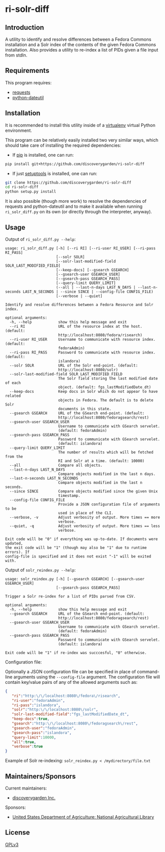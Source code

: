 # ri-solr-diff

## Introduction

A utility to identify and resolve differences between a Fedora Commons installation and a Solr index of the contents of the given Fedora Commons installation. Also provides a utility to re-index a list of PIDs given a file input from stdIn.

## Requirements

This program requires:

* [requests](http://docs.python-requests.org/)
* [python-dateutil](http://labix.org/python-dateutil)

## Installation

It is recommended to install this utility inside of a [virtualenv](http://virtualenv.readthedocs.org/en/latest/) virtual Python environment.

This program can be relatively easily installed two very similar ways, which should take care of installing the required dependencies:
* If [pip](https://pypi.python.org/pypi/pip) is installed, one can run:
```bash
pip install git+https://github.com/discoverygarden/ri-solr-diff
```
* If just [setuptools](https://pypi.python.org/pypi/setuptools) is installed, one can run:
```bash
git clone https://github.com/discoverygarden/ri-solr-diff
cd ri-solr-diff
python setup.py install
```

It is also possible (though more work) to resolve the dependencies of requests and python-dateutil and to make it available when running `ri_solr_diff.py` on its own (or directly through the interpreter, anyway).

## Usage

Output of `ri_solr_diff.py --help`:
```
usage: ri_solr_diff.py [-h] [--ri RI] [--ri-user RI_USER] [--ri-pass RI_PASS]
                       [--solr SOLR]
                       [--solr-last-modified-field SOLR_LAST_MODIFIED_FIELD]
                       [--keep-docs] [--gsearch GSEARCH]
                       [--gsearch-user GSEARCH_USER]
                       [--gsearch-pass GSEARCH_PASS]
                       [--query-limit QUERY_LIMIT]
                       (--all | --last-n-days LAST_N_DAYS | --last-n-seconds LAST_N_SECONDS | --since SINCE | --config-file CONFIG_FILE)
                       [--verbose | --quiet]

Identify and resolve differences between a Fedora Resource and Solr index.

optional arguments:
  -h, --help            show this help message and exit
  --ri RI               URL of the resource index at the host. (default:
                        http://localhost:8080/fedora/risearch)
  --ri-user RI_USER     Username to communicate with resource index. (default:
                        fedoraAdmin)
  --ri-pass RI_PASS     Password to communicate with resource index. (default:
                        islandora)
  --solr SOLR           URL of the Solr end-point. (default:
                        http://localhost:8080/solr)
  --solr-last-modified-field SOLR_LAST_MODIFIED_FIELD
                        The Solr field storing the last modified date of each
                        object. (default: fgs_lastModifiedDate_dt)
  --keep-docs           Keep docs in Solr which do not appear to have related
                        objects in Fedora. The default is to delete Solr
                        documents in this state.
  --gsearch GSEARCH     URL of the GSearch end-point. (default:
                        http://localhost:8080/fedoragsearch/rest)
  --gsearch-user GSEARCH_USER
                        Username to communicate with GSearch servelet.
                        (default: fedoraAdmin)
  --gsearch-pass GSEARCH_PASS
                        Password to communicate with GSearch servelet.
                        (default: islandora)
  --query-limit QUERY_LIMIT
                        The number of results which will be fetched from the
                        RI and Solr at a time. (default: 10000)
  --all                 Compare all objects.
  --last-n-days LAST_N_DAYS
                        Compare objects modified in the last n days.
  --last-n-seconds LAST_N_SECONDS
                        Compare objects modified in the last n seconds.
  --since SINCE         Compare objects modified since the given Unix
                        timestamp.
  --config-file CONFIG_FILE
                        Provide a JSON configuration file of arguments to be
                        used in place of the CLI.
  --verbose, -v         Adjust verbosity of output. More times == more
                        verbose.
  --quiet, -q           Adjust verbosity of output. More times == less
                        verbose.

Exit code will be "0" if everything was up-to-date. If documents were updated,
the exit code will be "1" (though may also be "1" due to runtime errors). If
config-file is specified and it does not exist "-1" will be exited with.
```
Output of `solr_reindex.py --help`:
```
usage: solr_reindex.py [-h] [--gsearch GSEARCH] [--gsearch-user GSEARCH_USER]
                       [--gsearch-pass GSEARCH_PASS]

Trigger a Solr re-index for a list of PIDs parsed from CSV.

optional arguments:
  -h, --help            show this help message and exit
  --gsearch GSEARCH     URL of the GSearch end-point. (default:
                        http://localhost:8080/fedoragsearch/rest)
  --gsearch-user GSEARCH_USER
                        Username to communicate with GSearch servelet.
                        (default: fedoraAdmin)
  --gsearch-pass GSEARCH_PASS
                        Password to communicate with GSearch servelet.
                        (default: islandora)

Exit code will be "1" if re-index was succcesful, "0" otherwise.
```

Configuration file:

Optionally a JSON configuration file can be specified in place of command-line arguments using the `--config-file` argument. The configuration file will contain key/value pairs of any of the allowed arguments such as:
```json
{
   "ri":"http:\/\/localhost:8080\/fedora\/risearch",
   "ri-user":"fedoraAdmin",
   "ri-pass":"islandora",
   "solr":"http:\/\/localhost:8080\/solr",
   "solr-last-modified-field":"fgs_lastModifiedDate_dt",
   "keep-docs":true,
   "gsearch":"http:\/\/localhost:8080\/fedoragsearch\/rest",
   "gsearch-user":"fedoraAdmin",
   "gsearch-pass":"islandora",
   "query-limit":10000,
   "all":true,
   "verbose":true
}
```

Example of Solr re-indexing: `solr_reindex.py < /mydirectory/file.txt`

## Maintainers/Sponsors

Current maintainers:

* [discoverygarden Inc.](https://github.com/discoverygarden)

Sponsors:

* [United States Department of Agriculture: National Agricultural Library](https://www.nal.usda.gov/)

## License

[GPLv3](http://www.gnu.org/licenses/gpl-3.0.txt)

